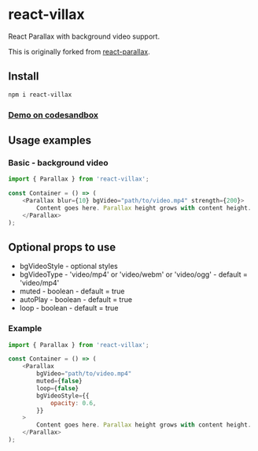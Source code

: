 # react-villax

React Parallax with background video support.

This is originally forked from [react-parallax](https://github.com/rrutsche/react-parallax#readme).

## Install

```sh
npm i react-villax
```

### [Demo on codesandbox](https://codesandbox.io/embed/thirsty-matan-wrwss?view=preview)

## Usage examples

### Basic - background video

```javascript
import { Parallax } from 'react-villax';

const Container = () => (
    <Parallax blur={10} bgVideo="path/to/video.mp4" strength={200}>
        Content goes here. Parallax height grows with content height.
    </Parallax>
);
```

## Optional props to use

-   bgVideoStyle - optional styles
-   bgVideoType - 'video/mp4' or 'video/webm' or 'video/ogg' - default = 'video/mp4'
-   muted - boolean - default = true
-   autoPlay - boolean - default = true
-   loop - boolean - default = true

### Example

```javascript
import { Parallax } from 'react-villax';

const Container = () => (
    <Parallax
        bgVideo="path/to/video.mp4"
        muted={false}
        loop={false}
        bgVideoStyle={{
            opacity: 0.6,
        }}
    >
        Content goes here. Parallax height grows with content height.
    </Parallax>
);
```
